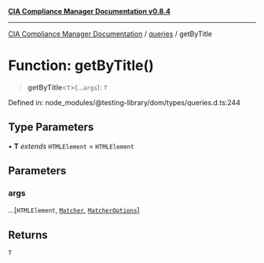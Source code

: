 [**CIA Compliance Manager Documentation v0.8.4**](../../../README.md)

***

[CIA Compliance Manager Documentation](../../../globals.md) / [queries](../README.md) / getByTitle

# Function: getByTitle()

> **getByTitle**\<`T`\>(...`args`): `T`

Defined in: node\_modules/@testing-library/dom/types/queries.d.ts:244

## Type Parameters

• **T** *extends* `HTMLElement` = `HTMLElement`

## Parameters

### args

...\[`HTMLElement`, [`Matcher`](../../../type-aliases/Matcher.md), [`MatcherOptions`](../../../interfaces/MatcherOptions.md)\]

## Returns

`T`
